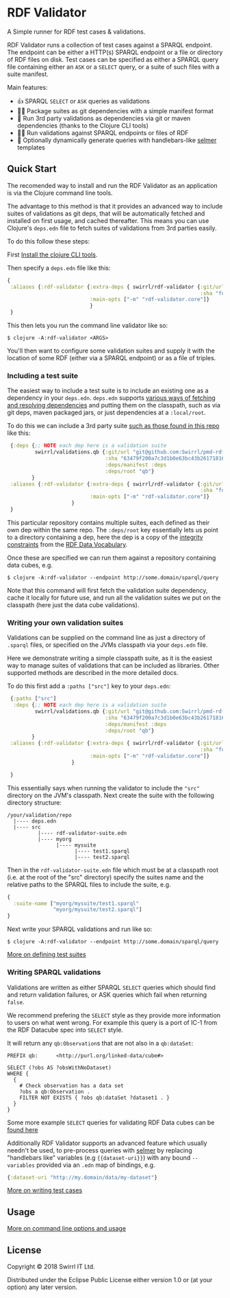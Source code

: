 # RDF Validator

A Simple runner for RDF test cases & validations.

RDF Validator runs a collection of test cases against a SPARQL endpoint. The endpoint can be either a HTTP(s) SPARQL
endpoint or a file or directory of RDF files on disk. Test cases can be specified as either a SPARQL query file containing either
an `ASK` or a `SELECT` query, or a suite of such files with a suite manifest.

Main features:

- 👍 SPARQL `SELECT` or `ASK` queries as validations
- 👌🏾 Package suites as git dependencies with a simple manifest format
- 🏃 Run 3rd party validations as dependencies via git or maven dependencies (thanks to the Clojure CLI tools)
- 🏃🏾 Run validations against SPARQL endpoints or files of RDF
- 🚴 Optionally dynamically generate queries with handlebars-like [selmer](https://github.com/yogthos/Selmer) templates

## Quick Start

The recomended way to install and run the RDF Validator as an application is via the Clojure command line tools.

The advantage to this method is that it provides an advanced way to include suites of validations as git deps, that
will be automatically fetched and installed on first usage, and cached thereafter.  This means you can use Clojure's
`deps.edn` file to fetch suites of validations from 3rd parties easily.

To do this follow these steps:

First [Install the clojure CLI tools](https://clojure.org/guides/getting_started#_clojure_installer_and_cli_tools).

Then specify a `deps.edn` file like this:

```clojure
{
 :aliases {:rdf-validator {:extra-deps { swirrl/rdf-validator {:git/url "https://github.com/Swirrl/rdf-validator.git"
                                                               :sha "fd848fabc5718f876f99ee4ee5a3f89ea8529571"}}
                           :main-opts ["-m" "rdf-validator.core"]}
                           }
 }
```

This then lets you run the command line validator like so:

    $ clojure -A:rdf-validator <ARGS>

You'll then want to configure some validation suites and supply it with the location of some RDF (either via a SPARQL endpoint) or as a file of triples.

### Including a test suite

The easiest way to include a test suite is to include an existing one as a dependency in your `deps.edn`.  `deps.edn` supports
[various ways of fetching and resolving dependencies](https://clojure.org/reference/deps_and_cli#_dependencies) and putting them
on the classpath, such as via git deps, maven packaged jars, or just dependencies at a `:local/root`.

To do this we can include a 3rd party suite [such as those found in this repo](https://github.com/Swirrl/pmd-rdf-validations) like this:

```clojure
 {:deps {;; NOTE each dep here is a validation suite
         swirrl/validations.qb {:git/url "git@github.com:Swirrl/pmd-rdf-validations.git"
                                :sha "63479f200a7c3d1b0e63bc43b2617181644c846b"
                                :deps/manifest :deps
                                :deps/root "qb"}
        }
 :aliases {:rdf-validator {:extra-deps { swirrl/rdf-validator {:git/url "https://github.com/Swirrl/rdf-validator.git"
                                                               :sha "fd848fabc5718f876f99ee4ee5a3f89ea8529571"}}
                           :main-opts ["-m" "rdf-validator.core"]}
                     }
 }
```

This particular repository contains multiple suites, each defined as their own dep within the same repo.  The `:deps/root` key essentially
lets us point to a directory containing a dep, here the dep is a copy of the [integrity constraints](https://www.w3.org/TR/vocab-data-cube/#wf-rules)
from the [RDF Data Vocabulary](https://www.w3.org/TR/vocab-data-cube/).

Once these are specified we can run them against a repository containing data cubes, e.g.

    $ clojure -A:rdf-validator --endpoint http://some.domain/sparql/query

Note that this command will first fetch the validation suite dependency, cache it locally for future use, and run all the validation suites
we put on the classpath (here just the data cube validations).

### Writing your own validation suites

Validations can be supplied on the command line as just a directory of `.sparql` files, or specified on the JVMs classpath via your `deps.edn` file.

Here we demonstrate writing a simple classpath suite, as it is the easiest way to manage suites of validations that can be included as libraries.  Other
supported methods are described in the more detailed docs.

To do this first add a `:paths ["src"]` key to your `deps.edn`:

```clojure
 {:paths ["src"]
  :deps {;; NOTE each dep here is a validation suite
         swirrl/validations.qb {:git/url "git@github.com:Swirrl/pmd-rdf-validations.git"
                                :sha "63479f200a7c3d1b0e63bc43b2617181644c846b"
                                :deps/manifest :deps
                                :deps/root "qb"}
        }
 :aliases {:rdf-validator {:extra-deps { swirrl/rdf-validator {:git/url "https://github.com/Swirrl/rdf-validator.git"
                                                               :sha "fd848fabc5718f876f99ee4ee5a3f89ea8529571"}}
                           :main-opts ["-m" "rdf-validator.core"]}
                     }

 }
```

This essentially says when running the validator to include the `"src"` directory on the JVM's classpath.  Next create the suite with the following
directory structure:

    /your/validation/repo
      |---- deps.edn
      |---- src
              |---- rdf-validator-suite.edn
              |---- myorg
                    |---- mysuite
                          |---- test1.sparql
                          |---- test2.sparql

Then in the `rdf-validator-suite.edn` file which must be at a classpath root (i.e. at the root of the "src" directory) specify the suites name and the relative paths
to the SPARQL files to include the suite, e.g.

```clojure
{
  :suite-name ["myorg/mysuite/test1.sparql"
               "myorg/mysuite/test2.sparql"]
}
```

Next write your SPARQL validations and run like so:

    $ clojure -A:rdf-validator --endpoint http://some.domain/sparql/query

[More on defining test suites](/docs/DEFINING_TEST_SUITES.md)

### Writing SPARQL validations

Validations are written as either SPARQL `SELECT` queries which should find and return validation failures, or
ASK queries which fail when returning `false`.

We recommend prefering the `SELECT` style as they provide more information to users on what went wrong.  For example
this query is a port of IC-1 from the RDF Datacube spec into `SELECT` style.

It will return any `qb:Observation`s that are not also in a `qb:dataSet`:

```sparql
PREFIX qb:      <http://purl.org/linked-data/cube#>

SELECT (?obs AS ?obsWithNoDataset)
WHERE {
  {
    # Check observation has a data set
    ?obs a qb:Observation .
    FILTER NOT EXISTS { ?obs qb:dataSet ?dataset1 . }
  }
}
```

Some more example `SELECT` queries for validating RDF Data cubes can be [found here](https://github.com/Swirrl/pmd-rdf-validations/tree/master/pmd-qb/src/swirrl/validations/pmd-qb)

Additionally RDF Validator supports an advanced feature which usually needn't be used, to pre-process queries with [selmer](https://github.com/yogthos/Selmer) by replacing "handlebars like" variables (e.g `{{dataset-uri}}`) with any bound `--variables` provided via an `.edn` map of bindings, e.g.

```clojure
{:dataset-uri "http://my.domain/data/my-dataset"}
```

[More on writing test cases](/docs/WRITING_TEST_CASES.md)

## Usage

[More on command line options and usage](/docs/USAGE.md)

## License

Copyright © 2018 Swirrl IT Ltd.

Distributed under the Eclipse Public License either version 1.0 or (at
your option) any later version.
